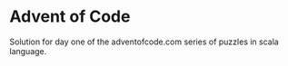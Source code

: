 # Advent of Code #

Solution for day one of the adventofcode.com series of puzzles in scala language.

